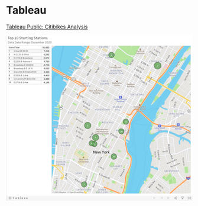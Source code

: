 # Tableau
[Tableau Public: Citibikes Analysis](https://public.tableau.com/app/profile/diane.witt2068/viz/citi_bike_analytics_16121897671990/Top10StartingStations)

![Tableau Public](citibikes_map.png)

